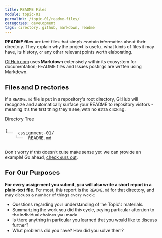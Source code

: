 ```yaml
---
title: README Files
module: topic-01
permalink: /topic-01/readme-files/
categories: development
tags: directory, github, markdown, readme
---
```


<div class="divider-heading"></div>


**README files** are text files that simply contain information about their directory. They explain why the project is useful, what kinds of files it may have, its history, or any other relevant points worth elaborating.

<a href="https://github.com/" target="_blank">GitHub.com</a> uses **Markdown** extensively within its ecosystem for documentation; README files and Issues postings are written using Markdown.


## Files and Directories
If a `README.md` file is put in a repository's root directory, GitHub will recognize and automatically surface your README to repository visitors - meaning it's the first thing they'll see, with no extra clicking.

<div class="code-heading">
  <span>Directory Tree</span>
</div>
<pre id="bash">
.
└── <i class="far fa-folder-open"></i> assignment-01/
    └── <i class="far fa-file-alt"></i> README.md

</pre>

Don't worry if this doesn't quite make sense yet: we can provide an example! Go ahead, <a href="{{ site.git_address }}#readme" target="_blank">check ours out</a>.


<div class="divider-pg"></div>


## For Our Purposes
**For every assignment you submit, you will also write a short report in a plain-text file.** For most, this report is the `README.md` for that directory, and may discuss a number of things every week:

- Questions regarding your understanding of the Topic's materials.
- Summarizing the work you did this cycle, paying particular attention to the individual choices you made.
- Is there anything in particular you learned that you would like to discuss further?
- What problems did you have? How did you solve them?
